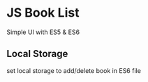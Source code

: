 # JS Book List

Simple UI with ES5 & ES6

## Local Storage
set local storage to add/delete book in ES6 file
